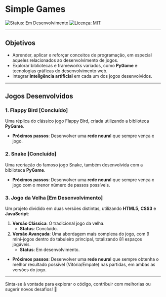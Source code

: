 # Simple Games

![Status: Em Desenvolvimento](https://img.shields.io/badge/Status-Em%20Desenvolvimento-yellow)  [![Licença: MIT](https://img.shields.io/badge/Licen%C3%A7a-MIT-blue.svg)](https://opensource.org/licenses/MIT)

---

## Objetivos
- Aprender, aplicar e reforçar conceitos de programação, em especial aqueles relacionados ao desenvolvimento de jogos.  
- Explorar bibliotecas e frameworks variados, como **PyGame** e tecnologias gráficas do desenvolvimento web.  
- Integrar **inteligência artificial** em cada um dos jogos desenvolvidos.

---

## Jogos Desenvolvidos

### 1. Flappy Bird [Concluído]
Uma réplica do clássico jogo Flappy Bird, criada utilizando a biblioteca **PyGame**.
- **Próximos passos**: Desenvolver uma **rede neural** que sempre vença o jogo.

### 2. Snake [Concluído]
Uma recriação do famoso jogo Snake, também desenvolvida com a biblioteca **PyGame**.
- **Próximos passos**: Desenvolver uma **rede neural** que sempre vença o jogo com o menor número de passos possíveis.

### 3. Jogo da Velha [Em Desenvolvimento]
Um projeto dividido em duas versões distintas, utilizando **HTML5**, **CSS3** e **JavaScript**:  
1. **Versão Clássica**: O tradicional jogo da velha.  
   - **Status**: Concluído.  
2. **Versão Avançada**: Uma abordagem mais complexa do jogo, com 9 mini-jogos dentro do tabuleiro principal, totalizando 81 espaços jogáveis.
   - **Status**: Em desenvolvimento.  
- **Próximos passos**: Desenvolver uma **rede neural** que sempre obtenha o melhor resultado possível (Vitória/Empate) nas partidas, em ambas as versões do jogo.

---

Sinta-se à vontade para explorar o código, contribuir com melhorias ou sugerir novos desafios! 🚀  
